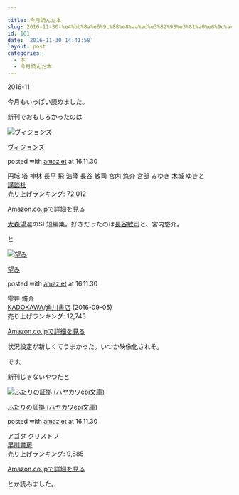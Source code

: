 ```yaml
---

title: 今月読んだ本
slug: 2016-11-30-%e4%bb%8a%e6%9c%88%e8%aa%ad%e3%82%93%e3%81%a0%e6%9c%ac-25
id: 161
date: '2016-11-30 14:41:58'
layout: post
categories:
  - 本
  - 今月読んだ本
---
```


2016-11

今月もいっぱい読めました。

新刊でおもしろかったのは



[![ヴィジョンズ](https://cdn-ak.f.st-hatena.com/images/fotolife/p/peipeipe/20190702/20190702230850.jpg)](http://www.amazon.co.jp/exec/obidos/ASIN/4062202948/peipeipe-22/ref=nosim/)



[ヴィジョンズ](http://www.amazon.co.jp/exec/obidos/ASIN/4062202948/peipeipe-22/ref=nosim/)

posted with [amazlet](http://www.amazlet.com/ "amazlet") at 16.11.30



円城 塔 神林 長平 飛 浩隆 長谷 敏司 宮内 悠介 宮部 みゆき 木城 ゆきと  
[講談社](http://d.hatena.ne.jp/keyword/%B9%D6%C3%CC%BC%D2)  
売り上げランキング: 72,012  




[Amazon.co.jpで詳細を見る](http://www.amazon.co.jp/exec/obidos/ASIN/4062202948/peipeipe-22/ref=nosim/)







[大森望](http://d.hatena.ne.jp/keyword/%C2%E7%BF%B9%CB%BE)選のSF短編集。好きだったのは[長谷敏司](http://d.hatena.ne.jp/keyword/%C4%B9%C3%AB%C9%D2%BB%CA)と、宮内悠介。

と



[![望み](https://cdn-ak.f.st-hatena.com/images/fotolife/p/peipeipe/20190702/20190702230838.jpg)](http://www.amazon.co.jp/exec/obidos/ASIN/4041039886/peipeipe-22/ref=nosim/)



[望み](http://www.amazon.co.jp/exec/obidos/ASIN/4041039886/peipeipe-22/ref=nosim/)

posted with [amazlet](http://www.amazlet.com/ "amazlet") at 16.11.30



雫井 脩介  
[KADOKAWA](http://d.hatena.ne.jp/keyword/KADOKAWA)/[角川書店](http://d.hatena.ne.jp/keyword/%B3%D1%C0%EE%BD%F1%C5%B9) (2016-09-05)  
売り上げランキング: 12,743  




[Amazon.co.jpで詳細を見る](http://www.amazon.co.jp/exec/obidos/ASIN/4041039886/peipeipe-22/ref=nosim/)







状況設定が新しくてうまかった。いつか映像化されそ。

です。

新刊じゃないやつだと



[![ふたりの証拠 (ハヤカワepi文庫)](https://cdn-ak.f.st-hatena.com/images/fotolife/p/peipeipe/20190702/20190702230940.jpg)](http://www.amazon.co.jp/exec/obidos/ASIN/4151200126/peipeipe-22/ref=nosim/)



[ふたりの証拠 (ハヤカワepi文庫)](http://www.amazon.co.jp/exec/obidos/ASIN/4151200126/peipeipe-22/ref=nosim/)

posted with [amazlet](http://www.amazlet.com/ "amazlet") at 16.11.30



[アゴ](http://d.hatena.ne.jp/keyword/%A5%A2%A5%B4)タ クリストフ  
[早川書房](http://d.hatena.ne.jp/keyword/%C1%E1%C0%EE%BD%F1%CB%BC)  
売り上げランキング: 9,885  




[Amazon.co.jpで詳細を見る](http://www.amazon.co.jp/exec/obidos/ASIN/4151200126/peipeipe-22/ref=nosim/)







とか読みました。